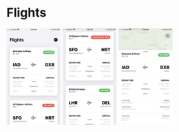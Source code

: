 # Flights

<img src="https://github.com/dominicap/flights/blob/master/Demos/Pictures/1.PNG" width="25%"> <img src="https://github.com/dominicap/flights/blob/master/Demos/Pictures/2.jpeg" width="25%"> <img src="https://github.com/dominicap/flights/blob/master/Demos/Pictures/3.PNG" width="25%">
